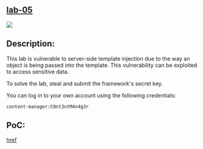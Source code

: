 ## [lab-05](https://portswigger.net/web-security/server-side-template-injection/exploiting/lab-server-side-template-injection-with-information-disclosure-via-user-supplied-objects)

![](https://github.com/nu11secur1ty/PortSwigger-Web-Security-Academy/blob/main/Server-side-template-injection/Server-side-template-injection-with-information-disclosure-via-user-supplied-objects/Docs/Screenshot%202022-05-13%20135436.png)

## Description:
This lab is vulnerable to server-side template injection due to the way an object is being passed into the template. This vulnerability can be exploited to access sensitive data.

To solve the lab, steal and submit the framework's secret key.

You can log in to your own account using the following credentials:
```
content-manager:C0nt3ntM4n4g3r
```

## PoC:
[href](https://streamable.com/59ydvy)
